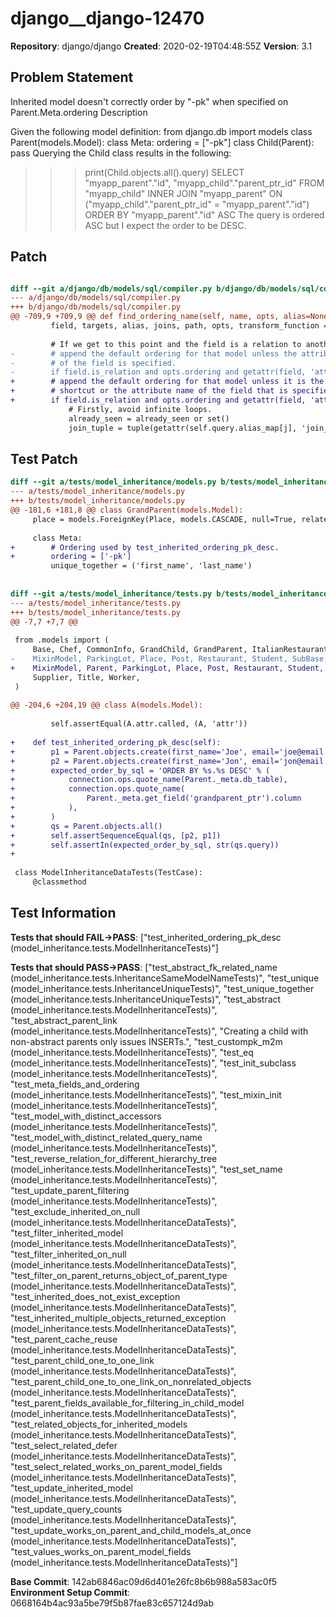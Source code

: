 # django__django-12470

**Repository**: django/django
**Created**: 2020-02-19T04:48:55Z
**Version**: 3.1

## Problem Statement

Inherited model doesn't correctly order by "-pk" when specified on Parent.Meta.ordering
Description
	
Given the following model definition:
from django.db import models
class Parent(models.Model):
	class Meta:
		ordering = ["-pk"]
class Child(Parent):
	pass
Querying the Child class results in the following:
>>> print(Child.objects.all().query)
SELECT "myapp_parent"."id", "myapp_child"."parent_ptr_id" FROM "myapp_child" INNER JOIN "myapp_parent" ON ("myapp_child"."parent_ptr_id" = "myapp_parent"."id") ORDER BY "myapp_parent"."id" ASC
The query is ordered ASC but I expect the order to be DESC.


## Patch

```diff

diff --git a/django/db/models/sql/compiler.py b/django/db/models/sql/compiler.py
--- a/django/db/models/sql/compiler.py
+++ b/django/db/models/sql/compiler.py
@@ -709,9 +709,9 @@ def find_ordering_name(self, name, opts, alias=None, default_order='ASC',
         field, targets, alias, joins, path, opts, transform_function = self._setup_joins(pieces, opts, alias)
 
         # If we get to this point and the field is a relation to another model,
-        # append the default ordering for that model unless the attribute name
-        # of the field is specified.
-        if field.is_relation and opts.ordering and getattr(field, 'attname', None) != name:
+        # append the default ordering for that model unless it is the pk
+        # shortcut or the attribute name of the field that is specified.
+        if field.is_relation and opts.ordering and getattr(field, 'attname', None) != name and name != 'pk':
             # Firstly, avoid infinite loops.
             already_seen = already_seen or set()
             join_tuple = tuple(getattr(self.query.alias_map[j], 'join_cols', None) for j in joins)


```

## Test Patch

```diff
diff --git a/tests/model_inheritance/models.py b/tests/model_inheritance/models.py
--- a/tests/model_inheritance/models.py
+++ b/tests/model_inheritance/models.py
@@ -181,6 +181,8 @@ class GrandParent(models.Model):
     place = models.ForeignKey(Place, models.CASCADE, null=True, related_name='+')
 
     class Meta:
+        # Ordering used by test_inherited_ordering_pk_desc.
+        ordering = ['-pk']
         unique_together = ('first_name', 'last_name')
 
 
diff --git a/tests/model_inheritance/tests.py b/tests/model_inheritance/tests.py
--- a/tests/model_inheritance/tests.py
+++ b/tests/model_inheritance/tests.py
@@ -7,7 +7,7 @@
 
 from .models import (
     Base, Chef, CommonInfo, GrandChild, GrandParent, ItalianRestaurant,
-    MixinModel, ParkingLot, Place, Post, Restaurant, Student, SubBase,
+    MixinModel, Parent, ParkingLot, Place, Post, Restaurant, Student, SubBase,
     Supplier, Title, Worker,
 )
 
@@ -204,6 +204,19 @@ class A(models.Model):
 
         self.assertEqual(A.attr.called, (A, 'attr'))
 
+    def test_inherited_ordering_pk_desc(self):
+        p1 = Parent.objects.create(first_name='Joe', email='joe@email.com')
+        p2 = Parent.objects.create(first_name='Jon', email='jon@email.com')
+        expected_order_by_sql = 'ORDER BY %s.%s DESC' % (
+            connection.ops.quote_name(Parent._meta.db_table),
+            connection.ops.quote_name(
+                Parent._meta.get_field('grandparent_ptr').column
+            ),
+        )
+        qs = Parent.objects.all()
+        self.assertSequenceEqual(qs, [p2, p1])
+        self.assertIn(expected_order_by_sql, str(qs.query))
+
 
 class ModelInheritanceDataTests(TestCase):
     @classmethod

```

## Test Information

**Tests that should FAIL→PASS**: ["test_inherited_ordering_pk_desc (model_inheritance.tests.ModelInheritanceTests)"]

**Tests that should PASS→PASS**: ["test_abstract_fk_related_name (model_inheritance.tests.InheritanceSameModelNameTests)", "test_unique (model_inheritance.tests.InheritanceUniqueTests)", "test_unique_together (model_inheritance.tests.InheritanceUniqueTests)", "test_abstract (model_inheritance.tests.ModelInheritanceTests)", "test_abstract_parent_link (model_inheritance.tests.ModelInheritanceTests)", "Creating a child with non-abstract parents only issues INSERTs.", "test_custompk_m2m (model_inheritance.tests.ModelInheritanceTests)", "test_eq (model_inheritance.tests.ModelInheritanceTests)", "test_init_subclass (model_inheritance.tests.ModelInheritanceTests)", "test_meta_fields_and_ordering (model_inheritance.tests.ModelInheritanceTests)", "test_mixin_init (model_inheritance.tests.ModelInheritanceTests)", "test_model_with_distinct_accessors (model_inheritance.tests.ModelInheritanceTests)", "test_model_with_distinct_related_query_name (model_inheritance.tests.ModelInheritanceTests)", "test_reverse_relation_for_different_hierarchy_tree (model_inheritance.tests.ModelInheritanceTests)", "test_set_name (model_inheritance.tests.ModelInheritanceTests)", "test_update_parent_filtering (model_inheritance.tests.ModelInheritanceTests)", "test_exclude_inherited_on_null (model_inheritance.tests.ModelInheritanceDataTests)", "test_filter_inherited_model (model_inheritance.tests.ModelInheritanceDataTests)", "test_filter_inherited_on_null (model_inheritance.tests.ModelInheritanceDataTests)", "test_filter_on_parent_returns_object_of_parent_type (model_inheritance.tests.ModelInheritanceDataTests)", "test_inherited_does_not_exist_exception (model_inheritance.tests.ModelInheritanceDataTests)", "test_inherited_multiple_objects_returned_exception (model_inheritance.tests.ModelInheritanceDataTests)", "test_parent_cache_reuse (model_inheritance.tests.ModelInheritanceDataTests)", "test_parent_child_one_to_one_link (model_inheritance.tests.ModelInheritanceDataTests)", "test_parent_child_one_to_one_link_on_nonrelated_objects (model_inheritance.tests.ModelInheritanceDataTests)", "test_parent_fields_available_for_filtering_in_child_model (model_inheritance.tests.ModelInheritanceDataTests)", "test_related_objects_for_inherited_models (model_inheritance.tests.ModelInheritanceDataTests)", "test_select_related_defer (model_inheritance.tests.ModelInheritanceDataTests)", "test_select_related_works_on_parent_model_fields (model_inheritance.tests.ModelInheritanceDataTests)", "test_update_inherited_model (model_inheritance.tests.ModelInheritanceDataTests)", "test_update_query_counts (model_inheritance.tests.ModelInheritanceDataTests)", "test_update_works_on_parent_and_child_models_at_once (model_inheritance.tests.ModelInheritanceDataTests)", "test_values_works_on_parent_model_fields (model_inheritance.tests.ModelInheritanceDataTests)"]

**Base Commit**: 142ab6846ac09d6d401e26fc8b6b988a583ac0f5
**Environment Setup Commit**: 0668164b4ac93a5be79f5b87fae83c657124d9ab
